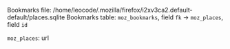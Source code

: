 Bookmarks file: /home/leocode/.mozilla/firefox/i2xv3ca2.default-default/places.sqlite
Bookmarks table: `moz_bookmarks`, field `fk` -> `moz_places`, field `id`

`moz_places`: url 

